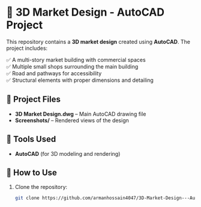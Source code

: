# 🏪 3D Market Design - AutoCAD Project  

This repository contains a **3D market design** created using **AutoCAD**. The project includes:  

✅ A multi-story market building with commercial spaces  
✅ Multiple small shops surrounding the main building  
✅ Road and pathways for accessibility  
✅ Structural elements with proper dimensions and detailing  

## 📂 Project Files  
- **3D Market Design.dwg** – Main AutoCAD drawing file  
- **Screenshots/** – Rendered views of the design  

## 🔧 Tools Used  
- **AutoCAD** (for 3D modeling and rendering)  

## 🚀 How to Use  
1. Clone the repository:  
   ```bash
   git clone https://github.com/armanhossain4047/3D-Market-Design---AutoCAD-Project.git
